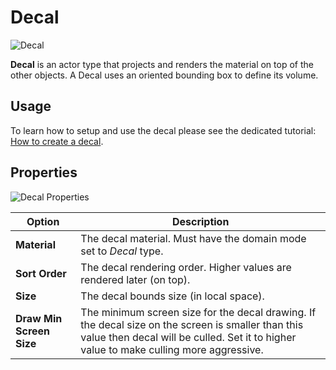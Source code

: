 # Decal

![Decal](media/decals.png)

**Decal** is an actor type that projects and renders the material on top of the other objects. A Decal uses an oriented bounding box to define its volume.

## Usage

To learn how to setup and use the decal please see the dedicated tutorial: [How to create a decal](create-decal.md).

## Properties

![Decal Properties](media/decal-properties.png)

| Option | Description |
|--------|--------|
| **Material** | The decal material. Must have the domain mode set to *Decal* type. |
| **Sort Order** | The decal rendering order. Higher values are rendered later (on top). |
| **Size** | The decal bounds size (in local space). |
| **Draw Min Screen Size** | The minimum screen size for the decal drawing. If the decal size on the screen is smaller than this value then decal will be culled. Set it to higher value to make culling more aggressive. |